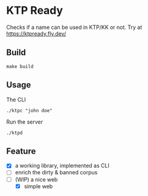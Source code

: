 # KTP Ready

Checks if a name can be used in KTP/KK or not. 
Try at https://ktpready.fly.dev/

## Build
```
make build
```

## Usage
The CLI
```
./ktpc "john doe"
```

Run the server
```
./ktpd
```


## Feature
- [x] a working library, implemented as CLI
- [ ] enrich the dirty & banned corpus
- [ ] (WIP) a nice web
    - [x] simple web